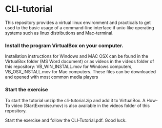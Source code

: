 # CLI-tutorial
This repository provides a virtual linux environment and practicals to get used to the basic usage of a command-line interface if unix-like operating systems such as linux distributions and Mac-terminal.

### Install the program VirtualBox on your computer. 

Installation instructions for Windows and MAC OSX can be found in the VirtualBox folder (MS Word document) or as videos in the videos folder of this repository: VB_WIN_INSTALL.mov for Windows computers, VB_OSX_INSTALL.mov for Mac computers. These files can be downloaded and opened with most common media players

### Start the exercise

To start the tutorial unzip the cli-tutorial.zip and add it to VirtualBox. A How-To video (StartExercise.mov) is also available in the videos folder of this repository.

Start the exercise and follow the CLI-Tutorial.pdf.
Good luck.
